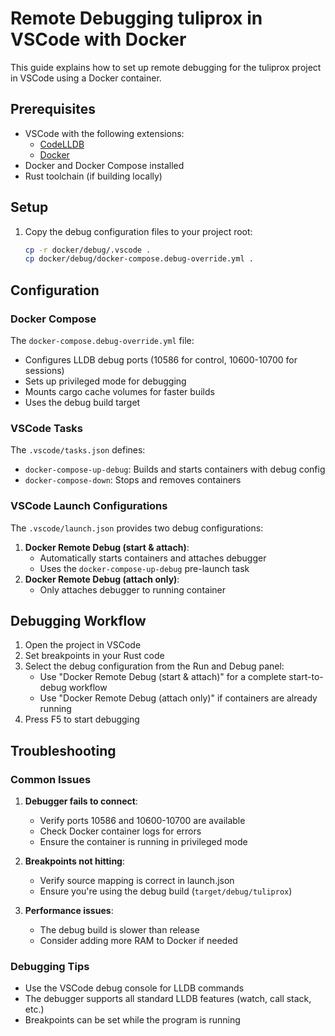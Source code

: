 # Remote Debugging tuliprox in VSCode with Docker

This guide explains how to set up remote debugging for the tuliprox project in VSCode using a Docker container.

## Prerequisites

- VSCode with the following extensions:
  - [CodeLLDB](https://marketplace.visualstudio.com/items?itemName=vadimcn.vscode-lldb)
  - [Docker](https://marketplace.visualstudio.com/items?itemName=ms-azuretools.vscode-docker)
- Docker and Docker Compose installed
- Rust toolchain (if building locally)

## Setup

1. Copy the debug configuration files to your project root:
   ```bash
   cp -r docker/debug/.vscode .
   cp docker/debug/docker-compose.debug-override.yml .
   ```

## Configuration

### Docker Compose
The `docker-compose.debug-override.yml` file:
- Configures LLDB debug ports (10586 for control, 10600-10700 for sessions)
- Sets up privileged mode for debugging
- Mounts cargo cache volumes for faster builds
- Uses the debug build target

### VSCode Tasks
The `.vscode/tasks.json` defines:
- `docker-compose-up-debug`: Builds and starts containers with debug config
- `docker-compose-down`: Stops and removes containers

### VSCode Launch Configurations
The `.vscode/launch.json` provides two debug configurations:
1. **Docker Remote Debug (start & attach)**:
   - Automatically starts containers and attaches debugger
   - Uses the `docker-compose-up-debug` pre-launch task
2. **Docker Remote Debug (attach only)**:
   - Only attaches debugger to running container

## Debugging Workflow

1. Open the project in VSCode
2. Set breakpoints in your Rust code
3. Select the debug configuration from the Run and Debug panel:
   - Use "Docker Remote Debug (start & attach)" for a complete start-to-debug workflow
   - Use "Docker Remote Debug (attach only)" if containers are already running
4. Press F5 to start debugging

## Troubleshooting

### Common Issues

1. **Debugger fails to connect**:
   - Verify ports 10586 and 10600-10700 are available
   - Check Docker container logs for errors
   - Ensure the container is running in privileged mode

2. **Breakpoints not hitting**:
   - Verify source mapping is correct in launch.json
   - Ensure you're using the debug build (`target/debug/tuliprox`)

3. **Performance issues**:
   - The debug build is slower than release
   - Consider adding more RAM to Docker if needed

### Debugging Tips

- Use the VSCode debug console for LLDB commands
- The debugger supports all standard LLDB features (watch, call stack, etc.)
- Breakpoints can be set while the program is running